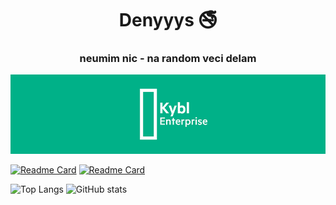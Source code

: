 <h1 align="center"> Denyyys 🚭</h1>
<h3 align="center">neumim nic - na random veci delam</h3>

![kybl_enterprise](logo1_small.png)

[![Readme Card](https://github-readme-stats.vercel.app/api/pin/?username=denyyys&repo=skerocalc&theme=gotham)](https://github.com/denyyys/skerocalc)
[![Readme Card](https://github-readme-stats.vercel.app/api/pin/?username=denyyys&repo=kyblRTOS&theme=gotham)](https://github.com/denyyys/kyblRTOS)

![Top Langs](https://github-readme-stats.vercel.app/api/top-langs/?username=denyyys&hide=html&layout=compact&theme=gotham)
![GitHub stats](https://github-readme-stats.vercel.app/api?username=denyyys&theme=gotham&hide=stars)
